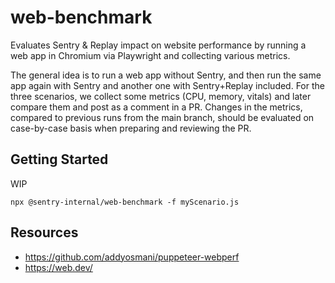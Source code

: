 # web-benchmark

Evaluates Sentry & Replay impact on website performance by running a web app in Chromium via Playwright and collecting various metrics.

The general idea is to run a web app without Sentry, and then run the same app again with Sentry and another one with Sentry+Replay included.
For the three scenarios, we collect some metrics (CPU, memory, vitals) and later compare them and post as a comment in a PR.
Changes in the metrics, compared to previous runs from the main branch, should be evaluated on case-by-case basis when preparing and reviewing the PR.


## Getting Started

WIP

`npx @sentry-internal/web-benchmark -f myScenario.js`

## Resources

* https://github.com/addyosmani/puppeteer-webperf
* https://web.dev/
